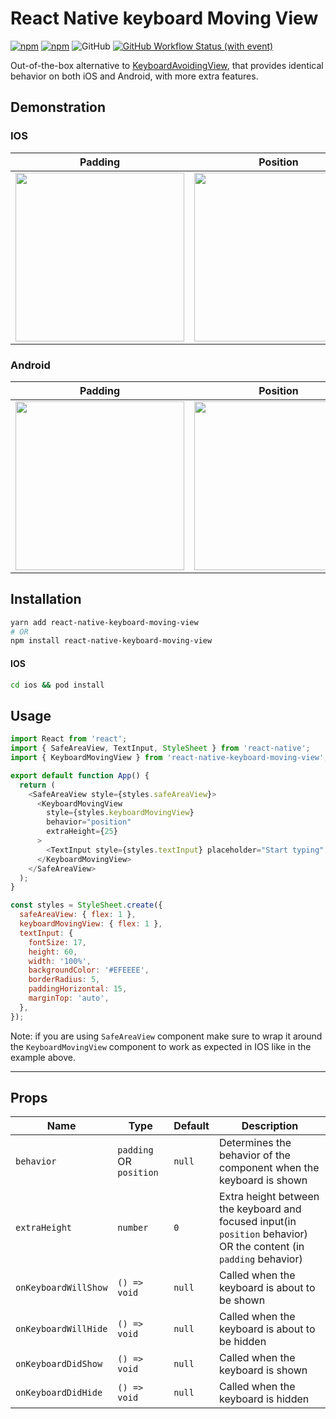 # React Native keyboard Moving View

[![npm](https://img.shields.io/npm/v/react-native-keyboard-moving-view)](https://www.npmjs.com/package/react-native-keyboard-moving-view)
[![npm](https://img.shields.io/npm/dw/react-native-keyboard-moving-view)](https://www.npmjs.com/package/react-native-keyboard-moving-view)
![GitHub](https://img.shields.io/github/license/ykhateeb/react-native-keyboard-moving-view)
[![GitHub Workflow Status (with event)](https://img.shields.io/github/actions/workflow/status/ykhateeb/react-native-keyboard-moving-view/ci.yml)](https://github.com/ykhateeb/react-native-keyboard-moving-view/actions/workflows/ci.yml)

Out-of-the-box alternative to [KeyboardAvoidingView](https://reactnative.dev/docs/keyboardavoidingview), that provides identical behavior on both iOS and Android, with more extra features.

## Demonstration

### IOS

|                         Padding                          |                         Position                          |
| :------------------------------------------------------: | :-------------------------------------------------------: |
| <img src="assets/ios-padding.gif?raw=true" width="270"/> | <img src="assets/ios-position.gif?raw=true" width="270"/> |

### Android

|                           Padding                            |                           Position                            |
| :----------------------------------------------------------: | :-----------------------------------------------------------: |
| <img src="assets/android-padding.gif?raw=true" width="270"/> | <img src="assets/android-position.gif?raw=true" width="270"/> |

## Installation

```sh
yarn add react-native-keyboard-moving-view
# OR
npm install react-native-keyboard-moving-view
```

#### IOS

```sh
cd ios && pod install
```

## Usage

```js
import React from 'react';
import { SafeAreaView, TextInput, StyleSheet } from 'react-native';
import { KeyboardMovingView } from 'react-native-keyboard-moving-view';

export default function App() {
  return (
    <SafeAreaView style={styles.safeAreaView}>
      <KeyboardMovingView
        style={styles.keyboardMovingView}
        behavior="position"
        extraHeight={25}
      >
        <TextInput style={styles.textInput} placeholder="Start typing" />
      </KeyboardMovingView>
    </SafeAreaView>
  );
}

const styles = StyleSheet.create({
  safeAreaView: { flex: 1 },
  keyboardMovingView: { flex: 1 },
  textInput: {
    fontSize: 17,
    height: 60,
    width: '100%',
    backgroundColor: '#EFEEEE',
    borderRadius: 5,
    paddingHorizontal: 15,
    marginTop: 'auto',
  },
});
```

Note: if you are using `SafeAreaView` component make sure to wrap it around the `KeyboardMovingView` component to work as expected in IOS like in the example above.

---

## Props

| Name                 | Type                    | Default | Description                                                                                                        |
| -------------------- | ----------------------- | ------- | ------------------------------------------------------------------------------------------------------------------ |
| `behavior`           | `padding` OR `position` | `null`  | Determines the behavior of the component when the keyboard is shown                                                |
| `extraHeight`        | `number`                | `0`     | Extra height between the keyboard and focused input(in `position` behavior) OR the content (in `padding` behavior) |
| `onKeyboardWillShow` | `() => void`            | `null`  | Called when the keyboard is about to be shown                                                                      |
| `onKeyboardWillHide` | `() => void`            | `null`  | Called when the keyboard is about to be hidden                                                                     |
| `onKeyboardDidShow`  | `() => void`            | `null`  | Called when the keyboard is shown                                                                                  |
| `onKeyboardDidHide`  | `() => void`            | `null`  | Called when the keyboard is hidden                                                                                 |

